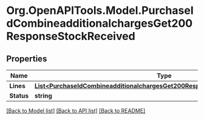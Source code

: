# Org.OpenAPITools.Model.PurchaseIdCombineadditionalchargesGet200ResponseStockReceived

## Properties

Name | Type | Description | Notes
------------ | ------------- | ------------- | -------------
**Lines** | [**List&lt;PurchaseIdCombineadditionalchargesGet200ResponseStockReceivedLinesInner&gt;**](PurchaseIdCombineadditionalchargesGet200ResponseStockReceivedLinesInner.md) |  | [optional] 
**Status** | **string** |  | [optional] 

[[Back to Model list]](../README.md#documentation-for-models) [[Back to API list]](../README.md#documentation-for-api-endpoints) [[Back to README]](../README.md)

